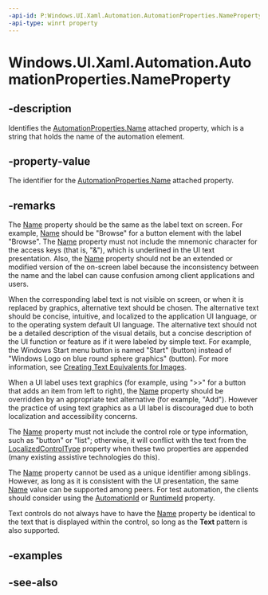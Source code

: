 ```yaml
---
-api-id: P:Windows.UI.Xaml.Automation.AutomationProperties.NameProperty
-api-type: winrt property
---
```


<!-- Property syntax
public Windows.UI.Xaml.DependencyProperty NameProperty { get; }
-->

# Windows.UI.Xaml.Automation.AutomationProperties.NameProperty

## -description
Identifies the [AutomationProperties.Name](/uwp/api/windows.ui.xaml.automation.automationproperties#xaml-attached-properties) attached property, which is a string that holds the name of the automation element.

## -property-value
The identifier for the [AutomationProperties.Name](/uwp/api/windows.ui.xaml.automation.automationproperties#xaml-attached-properties) attached property.

## -remarks
The [Name](/uwp/api/windows.ui.xaml.automation.automationproperties#xaml-attached-properties) property should be the same as the label text on screen. For example, [Name](/uwp/api/windows.ui.xaml.automation.automationproperties#xaml-attached-properties) should be "Browse" for a button element with the label "Browse". The [Name](/uwp/api/windows.ui.xaml.automation.automationproperties#xaml-attached-properties) property must not include the mnemonic character for the access keys (that is, "&amp;"), which is underlined in the UI text presentation. Also, the [Name](/uwp/api/windows.ui.xaml.automation.automationproperties#xaml-attached-properties) property should not be an extended or modified version of the on-screen label because the inconsistency between the name and the label can cause confusion among client applications and users.

When the corresponding label text is not visible on screen, or when it is replaced by graphics, alternative text should be chosen. The alternative text should be concise, intuitive, and localized to the application UI language, or to the operating system default UI language. The alternative text should not be a detailed description of the visual details, but a concise description of the UI function or feature as if it were labeled by simple text. For example, the Windows Start menu button is named "Start" (button) instead of "Windows Logo on blue round sphere graphics" (button). For more information, see [Creating Text Equivalents for Images](https://msdn.microsoft.com/library/ms971334).

When a UI label uses text graphics (for example, using "&gt;&gt;" for a button that adds an item from left to right), the [Name](/uwp/api/windows.ui.xaml.automation.automationproperties#xaml-attached-properties) property should be overridden by an appropriate text alternative (for example, "Add"). However the practice of using text graphics as a UI label is discouraged due to both localization and accessibility concerns.

The [Name](/uwp/api/windows.ui.xaml.automation.automationproperties#xaml-attached-properties) property must not include the control role or type information, such as "button" or "list"; otherwise, it will conflict with the text from the [LocalizedControlType](automationproperties_localizedcontroltypeproperty.md) property when these two properties are appended (many existing assistive technologies do this).

The [Name](/uwp/api/windows.ui.xaml.automation.automationproperties#xaml-attached-properties) property cannot be used as a unique identifier among siblings. However, as long as it is consistent with the UI presentation, the same [Name](/uwp/api/windows.ui.xaml.automation.automationproperties#xaml-attached-properties) value can be supported among peers. For test automation, the clients should consider using the [AutomationId](/uwp/api/windows.ui.xaml.automation.automationproperties#xaml-attached-properties) or [RuntimeId](../windows.ui.xaml.automation.peers/rawelementproviderruntimeid.md) property.

Text controls do not always have to have the [Name](/uwp/api/windows.ui.xaml.automation.automationproperties#xaml-attached-properties) property be identical to the text that is displayed within the control, so long as the **Text** pattern is also supported.

## -examples

## -see-also
